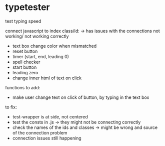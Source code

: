 # typetester
test typing speed

connect javascript to index class/id: -> has issues with the connections not working/ not working correctly
-  text box change color when mismatched
-  reset button
-  timer (start, end, leading 0) 
-  spell checker
-  start button
-  leading zero
-  change inner html of text on click

functions to add:
- make user change text on click of button, by typing in the text box

to fix:
- test-wrapper is at side, not centered
- test the consts in .js -> they might not be connecting correctly
- check the names of the ids and classes -> might be wrong and source of the connection problem
- connection issues still happening
